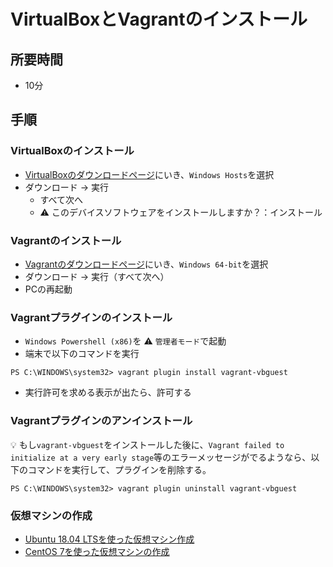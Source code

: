 # VirtualBoxとVagrantのインストール

## 所要時間

- 10分

## 手順

### VirtualBoxのインストール

- [VirtualBoxのダウンロードページ](https://www.virtualbox.org/wiki/Downloads)にいき、`Windows Hosts`を選択
- ダウンロード → 実行
  - すべて次へ
  - :warning: このデバイスソフトウェアをインストールしますか？：インストール

### Vagrantのインストール

- [Vagrantのダウンロードページ](https://www.vagrantup.com/downloads.html)にいき、`Windows 64-bit`を選択
- ダウンロード → 実行（すべて次へ）
- PCの再起動

### Vagrantプラグインのインストール

- `Windows Powershell (x86)`を :warning: `管理者モード`で起動
- 端末で以下のコマンドを実行
```
PS C:\WINDOWS\system32> vagrant plugin install vagrant-vbguest
```
- 実行許可を求める表示が出たら、許可する

### Vagrantプラグインのアンインストール

:bulb: もし`vagrant-vbguest`をインストールした後に、`Vagrant failed to initialize at a very early stage`等のエラーメッセージがでるようなら、以下のコマンドを実行して、プラグインを削除する。

```
PS C:\WINDOWS\system32> vagrant plugin uninstall vagrant-vbguest
```


### 仮想マシンの作成

- [Ubuntu 18.04 LTSを使った仮想マシン作成](vm-ubuntu1804.md)
- [CentOS 7を使った仮想マシンの作成](vm-cnetos7.md)
